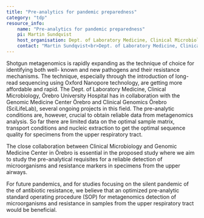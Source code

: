 ```yaml
---
title: "Pre-analytics for pandemic preparedness"
category: "tdp"
resource_info:
    name: "Pre-analytics for pandemic preparedness"
    pi: Martin Sundqvist
    host_organisation: Dept. of Laboratory Medicine, Clinical Microbiology, Örebro University Hospital
    contact: "Martin Sundqvist<br>Dept. of Laboratory Medicine, Clinical Microbiology, Örebro University Hospital<br>Email: [martin.sundqvist@regionorebrolan.se](mailto:martin.sundqvist@regionorebrolan.se)"
---
```


Shotgun metagenomics is rapidly expanding as the technique of choice for identifying both well- known and new pathogens and their resistance mechanisms. The technique, especially through the introduction of long-read sequencing using Oxford Nanopore technology, are getting more affordable and rapid. The Dept. of Laboratory Medicine, Clinical Microbiology, Örebro University Hospital has in collaboration with the Genomic Medicine Center Örebro and Clinical Genomics Örebro (SciLifeLab), several ongoing projects in this field. The pre-analytic conditions are, however, crucial to obtain reliable data from metagenomics analysis. So far there are limited data on the optimal sample matrix, transport conditions and nucleic extraction to get the optimal sequence quality for specimens from the upper respiratory tract.

The close collaboration between Clinical Microbiology and Genomic Medicine Center in Örebro is essential in the proposed study where we aim to study the pre-analytical requisites for a reliable detection of microorganisms and resistance markers in specimens from the upper airways.

For future pandemics, and for studies focusing on the silent pandemic of the of antibiotic resistance, we believe that an optimized pre-analytic standard operating procedure (SOP) for metagenomics detection of microorganisms and resistance in samples from the upper respiratory tract would be beneficial.

